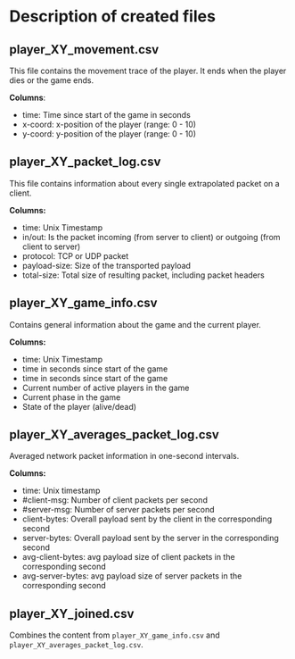 # Description of created files

## player_XY_movement.csv

This file contains the movement trace of the player. It ends when the player dies or the game ends.

**Columns**:

* time: Time since start of the game in seconds
* x-coord: x-position of the player (range: 0 - 10)
* y-coord: y-position of the player (range: 0 - 10)

## player_XY_packet_log.csv

This file contains information about every single extrapolated packet on a client.

**Columns:**

* time: Unix Timestamp
* in/out: Is the packet incoming (from server to client) or outgoing (from client to server)
* protocol: TCP or UDP packet
* payload-size: Size of the transported payload
* total-size: Total size of resulting packet, including packet headers

## player_XY_game_info.csv

Contains general information about the game and the current player.

**Columns:**

* time: Unix Timestamp
* time in seconds since start of the game
* time in seconds since start of the game
* Current number of active players in the game
* Current phase in the game
* State of the player (alive/dead)

## player_XY_averages_packet_log.csv

Averaged network packet information in one-second intervals.

**Columns:**

* time: Unix timestamp
* #client-msg: Number of client packets per second
* #server-msg: Number of server packets per second
* client-bytes: Overall payload sent by the client in the corresponding second
* server-bytes: Overall payload sent by the server in the corresponding second
* avg-client-bytes: avg payload size of client packets in the corresponding second
* avg-server-bytes: avg payload size of server packets in the corresponding second

## player_XY_joined.csv

Combines the content from `player_XY_game_info.csv` and `player_XY_averages_packet_log.csv`.
